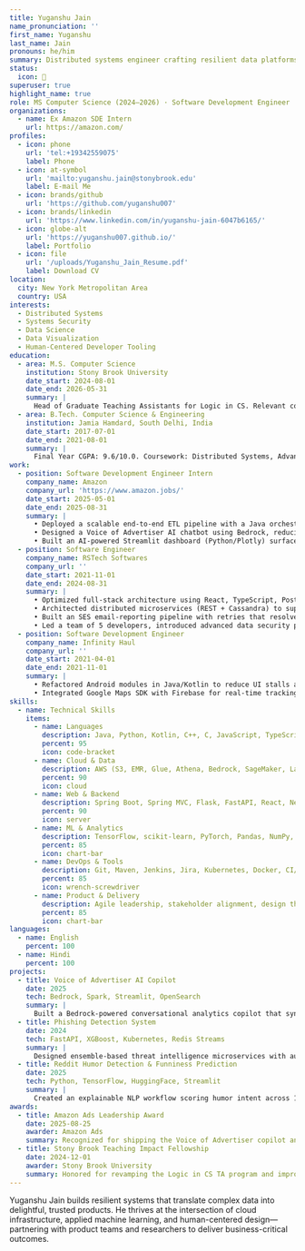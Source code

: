```yaml
---
title: Yuganshu Jain
name_pronunciation: ''
first_name: Yuganshu
last_name: Jain
pronouns: he/him
summary: Distributed systems engineer crafting resilient data platforms, ML copilots, and developer tooling that deliver measurable business impact. Community-driven builder and active Rotaract member focused on tech education and social impact.
status:
  icon: 🚀
superuser: true
highlight_name: true
role: MS Computer Science (2024–2026) · Software Development Engineer
organizations:
  - name: Ex Amazon SDE Intern
    url: https://amazon.com/
profiles:
  - icon: phone
    url: 'tel:+19342559075'
    label: Phone
  - icon: at-symbol
    url: 'mailto:yuganshu.jain@stonybrook.edu'
    label: E-mail Me
  - icon: brands/github
    url: 'https://github.com/yuganshu007'
  - icon: brands/linkedin
    url: 'https://www.linkedin.com/in/yuganshu-jain-6047b6165/'
  - icon: globe-alt
    url: 'https://yuganshu007.github.io/'
    label: Portfolio
  - icon: file
    url: '/uploads/Yuganshu_Jain_Resume.pdf'
    label: Download CV
location:
  city: New York Metropolitan Area
  country: USA
interests:
  - Distributed Systems
  - Systems Security
  - Data Science
  - Data Visualization
  - Human-Centered Developer Tooling
education:
  - area: M.S. Computer Science
    institution: Stony Brook University
    date_start: 2024-08-01
    date_end: 2026-05-31
    summary: |
      Head of Graduate Teaching Assistants for Logic in CS. Relevant coursework: Distributed Systems, Systems Security, Data Science, Data Visualization, HCI.
  - area: B.Tech. Computer Science & Engineering
    institution: Jamia Hamdard, South Delhi, India
    date_start: 2017-07-01
    date_end: 2021-08-01
    summary: |
      Final Year CGPA: 9.6/10.0. Coursework: Distributed Systems, Advanced Computer Architecture, Advanced DBMS, Operating Systems Lab, Compiler Design Lab, Advanced Java, Web Technology, Big Data.
work:
  - position: Software Development Engineer Intern
    company_name: Amazon
    company_url: 'https://www.amazon.jobs/'
    date_start: 2025-05-01
    date_end: 2025-08-31
    summary: |
      • Deployed a scalable end-to-end ETL pipeline with a Java orchestrator on EMR/Spark to process 1,000+ hours/day of call transcripts with retry logic, improving throughput and reliability.
      • Designed a Voice of Advertiser AI chatbot using Bedrock, reducing stakeholder review time from ~45 minutes to ~2 minutes by enabling fast distributed joins and curated datasets (P95 query latency < 2s).
      • Built an AI-powered Streamlit dashboard (Python/Plotly) surfaced to 500+ Ads stakeholders enabling 10x faster decisions and early budgeting degradation alerts; recognized by Ads leadership.
  - position: Software Engineer
    company_name: RSTech Softwares
    company_url: ''
    date_start: 2021-11-01
    date_end: 2024-08-31
    summary: |
      • Optimized full-stack architecture using React, TypeScript, PostgreSQL and Next.js, cutting page load times by 52% via caching and code-splitting.
      • Architected distributed microservices (REST + Cassandra) to support 2,500+ concurrent users and improved DB response times by 40%.
      • Built an SES email-reporting pipeline with retries that resolved 344 customer issues and improved SLA adherence.
      • Led a team of 5 developers, introduced advanced data security practices and mentoring to improve system reliability by ~25%.
  - position: Software Development Engineer
    company_name: Infinity Haul
    company_url: ''
    date_start: 2021-04-01
    date_end: 2021-11-01
    summary: |
      • Refactored Android modules in Java/Kotlin to reduce UI stalls and CPU usage, improving responsiveness by ~40%.
      • Integrated Google Maps SDK with Firebase for real-time tracking, lowering delivery times by ~20%.
skills:
  - name: Technical Skills
    items:
      - name: Languages
        description: Java, Python, Kotlin, C++, C, JavaScript, TypeScript, SQL, PL/SQL
        percent: 95
        icon: code-bracket
      - name: Cloud & Data
        description: AWS (S3, EMR, Glue, Athena, Bedrock, SageMaker, Lambda, CloudFormation, CloudWatch, IAM, QuickSight), Spark, Hadoop
        percent: 90
        icon: cloud
      - name: Web & Backend
        description: Spring Boot, Spring MVC, Flask, FastAPI, React, Next.js, Angular, Node, REST, GraphQL, Docker, Kubernetes
        percent: 90
        icon: server
      - name: ML & Analytics
        description: TensorFlow, scikit-learn, PyTorch, Pandas, NumPy, Plotly, OpenCV, MLflow
        percent: 85
        icon: chart-bar
      - name: DevOps & Tools
        description: Git, Maven, Jenkins, Jira, Kubernetes, Docker, CI/CD
        percent: 85
        icon: wrench-screwdriver
      - name: Product & Delivery
        description: Agile leadership, stakeholder alignment, design thinking, roadmap strategy
        percent: 85
        icon: chart-bar
languages:
  - name: English
    percent: 100
  - name: Hindi
    percent: 100
projects:
  - title: Voice of Advertiser AI Copilot
    date: 2025
    tech: Bedrock, Spark, Streamlit, OpenSearch
    summary: |
      Built a Bedrock-powered conversational analytics copilot that synthesizes campaign telemetry and sentiment data, delivering 45-minute workflows in under 2 minutes for 500+ Amazon Ads stakeholders.
  - title: Phishing Detection System
    date: 2024
    tech: FastAPI, XGBoost, Kubernetes, Redis Streams
    summary: |
      Designed ensemble-based threat intelligence microservices with autoscaling feature pipelines and 80ms p95 inference latency to protect fintech clients.
  - title: Reddit Humor Detection & Funniness Prediction
    date: 2025
    tech: Python, TensorFlow, HuggingFace, Streamlit
    summary: |
      Created an explainable NLP workflow scoring humor intent across 1M+ Reddit posts with ~86% accuracy and R² ≈ 0.87 for funniness forecasting.
awards:
  - title: Amazon Ads Leadership Award
    date: 2025-08-25
    awarder: Amazon Ads
    summary: Recognized for shipping the Voice of Advertiser copilot and reshaping advertiser insights workflows globally.
  - title: Stony Brook Teaching Impact Fellowship
    date: 2024-12-01
    awarder: Stony Brook University
    summary: Honored for revamping the Logic in CS TA program and improving student outcomes.
---
```


Yuganshu Jain builds resilient systems that translate complex data into delightful, trusted products. He thrives at the intersection of cloud infrastructure, applied machine learning, and human-centered design—partnering with product teams and researchers to deliver business-critical outcomes.
